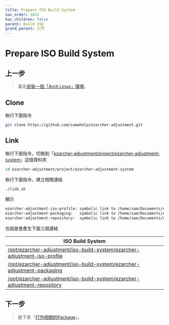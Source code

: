 ```yaml
---
title: Prepare ISO Build System
nav_order: 1012
has_children: false
parent: Build ISO
grand_parent: 入門
---
```



# Prepare ISO Build System


## 上一步

> 事先[安裝一個「Arch Linux」環境](https://samwhelp.github.io/note-about-ezarcher/read/start/build-iso/prepare-archlinux.html)。


## Clone

執行下面指令

``` sh
git clone https://github.com/samwhelp/ezarcher-adjustment.git
```

## Link

執行下面指令，切換到「[ezarcher-adjustment/project/ezarcher-adjustment-system](https://github.com/samwhelp/ezarcher-adjustment/tree/main/project/ezarcher-adjustment-system)」這個資料夾

``` sh
cd ezarcher-adjustment/project/ezarcher-adjustment-system
```

執行下面指令，建立相關連結

``` sh
./link.sh
```

顯示

``` sh
ezarcher-adjustment-iso-profile: symbolic link to /home/sam/Documents/ezarcher-adjustment/project/ezarcher-adjustment-system/ezarcher-adjustment-iso-profile
ezarcher-adjustment-packaging:   symbolic link to /home/sam/Documents/ezarcher-adjustment/project/ezarcher-adjustment-system/ezarcher-adjustment-packaging
ezarcher-adjustment-repository:  symbolic link to /home/sam/Documents/ezarcher-adjustment/project/ezarcher-adjustment-system/ezarcher-adjustment-repository
```

也就是會產生下面三個連結

| ISO Build System |
| --- |
| [/opt/ezarcher-adjustment/iso-build-system/ezarcher-adjustment-iso-profile](https://github.com/samwhelp/ezarcher-adjustment/tree/main/project/ezarcher-adjustment-system/ezarcher-adjustment-iso-profile) |
| [/opt/ezarcher-adjustment/iso-build-system/ezarcher-adjustment-packaging](https://github.com/samwhelp/ezarcher-adjustment/tree/main/project/ezarcher-adjustment-system/ezarcher-adjustment-packaging) |
| [/opt/ezarcher-adjustment/iso-build-system/ezarcher-adjustment-repository](https://github.com/samwhelp/ezarcher-adjustment/tree/main/project/ezarcher-adjustment-system/ezarcher-adjustment-repository) |


## 下一步

> 接下來「[打包相關的Package](https://samwhelp.github.io/note-about-ezarcher/read/start/build-iso/build-package.html)」。
